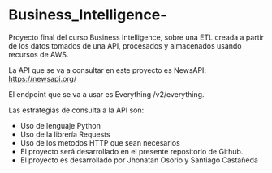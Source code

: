 # Business_Intelligence-
Proyecto final del curso Business Intelligence, sobre una ETL creada a partir de los datos tomados de una API, procesados y almacenados usando recursos de AWS.

La API que se va a consultar en este proyecto es NewsAPI: https://newsapi.org/

El endpoint que se va a usar es Everything /v2/everything.

Las estrategias de consulta a la API son:
  * Uso de lenguaje Python
  * Uso de la librería Requests
  * Uso de los metodos HTTP que sean necesarios
  * El proyecto será desarrollado en el presente repositorio de Github.
  * El proyecto es desarrollado por Jhonatan Osorio y Santiago Castañeda




  
